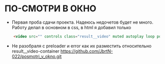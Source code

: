 #  ПО-СМОТРИ В ОКНО

* Первая проба сдачи проекта. Надеюсь недочетов будет не много. Работу делал в основном в css, в html я добавил только 
```html
    <video src="" controls class="result__video" muted autoplay loop poster=""></video>
``` 
* Не разобраля с preloader и error как их разместить относительно result__video-container
https://github.com/JbrtN-022/posmotri_v_okno.git